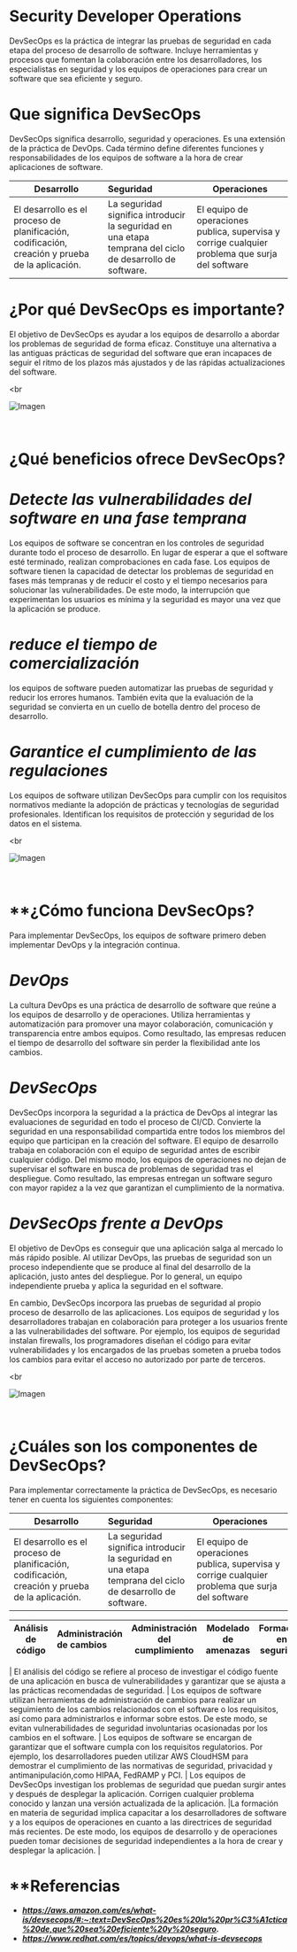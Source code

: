 # **Security Developer Operations**


DevSecOps es la práctica de integrar las pruebas de seguridad en cada etapa del proceso de desarrollo de software. Incluye herramientas y procesos que fomentan la colaboración entre los desarrolladores, los especialistas en seguridad y los equipos de operaciones para crear un software que sea eficiente y seguro.

# **Que significa DevSecOps**

DevSecOps significa desarrollo, seguridad y operaciones. Es una extensión de la práctica de DevOps. Cada término define diferentes funciones y responsabilidades de los equipos de software a la hora de crear aplicaciones de software.


| Desarrollo  | Seguridad | Operaciones |
|-----|:---|-----|
| El desarrollo es el proceso de planificación, codificación, creación y prueba de la aplicación. | La seguridad significa introducir la seguridad en una etapa temprana del ciclo de desarrollo de software.|El equipo de operaciones publica, supervisa y corrige cualquier problema que surja del software|


# **¿Por qué DevSecOps es importante?**

El objetivo de DevSecOps es ayudar a los equipos de desarrollo a abordar los problemas de seguridad de forma eficaz. Constituye una alternativa a las antiguas prácticas de seguridad del software que eran incapaces de seguir el ritmo de los plazos más ajustados y de las rápidas actualizaciones del software.

<br

  
  ![Imagen](https://sentrio.io/wp-content/uploads/Representacion-DevSecOps.png)


<br>

# **¿Qué beneficios ofrece DevSecOps?**
# _Detecte las vulnerabilidades del software en una fase temprana_

Los equipos de software se concentran en los controles de seguridad durante todo el proceso de desarrollo. En lugar de esperar a que el software esté terminado, realizan comprobaciones en cada fase. Los equipos de software tienen la capacidad de detectar los problemas de seguridad en fases más tempranas y de reducir el costo y el tiempo necesarios para solucionar las vulnerabilidades. De este modo, la interrupción que experimentan los usuarios es mínima y la seguridad es mayor una vez que la aplicación se produce.

# _reduce el tiempo de comercialización_

 los equipos de software pueden automatizar las pruebas de seguridad y reducir los errores humanos. También evita que la evaluación de la seguridad se convierta en un cuello de botella dentro del proceso de desarrollo. 
# _Garantice el cumplimiento de las regulaciones_

 Los equipos de software utilizan DevSecOps para cumplir con los requisitos normativos mediante la adopción de prácticas y tecnologías de seguridad profesionales. Identifican los requisitos de protección y seguridad de los datos en el sistema. 

<br

  
  ![Imagen](https://www.claranet.es/sites/all/assets/es/claranet-metodologia-devsecops.png)


<br>

# **¿Cómo funciona DevSecOps?

Para implementar DevSecOps, los equipos de software primero deben implementar DevOps y la integración continua.

# _DevOps_
La cultura DevOps es una práctica de desarrollo de software que reúne a los equipos de desarrollo y de operaciones. Utiliza herramientas y automatización para promover una mayor colaboración, comunicación y transparencia entre ambos equipos. Como resultado, las empresas reducen el tiempo de desarrollo del software sin perder la flexibilidad ante los cambios. 

# _DevSecOps_
DevSecOps incorpora la seguridad a la práctica de DevOps al integrar las evaluaciones de seguridad en todo el proceso de CI/CD. Convierte la seguridad en una responsabilidad compartida entre todos los miembros del equipo que participan en la creación del software. El equipo de desarrollo trabaja en colaboración con el equipo de seguridad antes de escribir cualquier código. Del mismo modo, los equipos de operaciones no dejan de supervisar el software en busca de problemas de seguridad tras el despliegue. Como resultado, las empresas entregan un software seguro con mayor rapidez a la vez que garantizan el cumplimiento de la normativa. 

# _DevSecOps frente a DevOps_ 
El objetivo de DevOps es conseguir que una aplicación salga al mercado lo más rápido posible. Al utilizar DevOps, las pruebas de seguridad son un proceso independiente que se produce al final del desarrollo de la aplicación, justo antes del despliegue. Por lo general, un equipo independiente prueba y aplica la seguridad en el software. 

En cambio, DevSecOps incorpora las pruebas de seguridad al propio proceso de desarrollo de las aplicaciones. Los equipos de seguridad y los desarrolladores trabajan en colaboración para proteger a los usuarios frente a las vulnerabilidades del software. Por ejemplo, los equipos de seguridad instalan firewalls, los programadores diseñan el código para evitar vulnerabilidades y los encargados de las pruebas someten a prueba todos los cambios para evitar el acceso no autorizado por parte de terceros.

<br

  
  ![Imagen](https://images.clickittech.com/2020/wp-content/uploads/2022/10/06193140/Image-1.jpg)


<br>

# ¿Cuáles son los componentes de DevSecOps?
Para implementar correctamente la práctica de DevSecOps, es necesario tener en cuenta los siguientes componentes:

| Desarrollo  | Seguridad | Operaciones |
|-----|:---|-----|
| El desarrollo es el proceso de planificación, codificación, creación y prueba de la aplicación. | La seguridad significa introducir la seguridad en una etapa temprana del ciclo de desarrollo de software.|El equipo de operaciones publica, supervisa y corrige cualquier problema que surja del software|




Análisis de código | Administración de cambios | Administración del cumplimiento | Modelado de amenazas | Formación en seguridad
|-----|:---|-----|------|------|

| El análisis del código se refiere al proceso de investigar el código fuente de una aplicación en busca de vulnerabilidades y garantizar que se ajusta a las prácticas recomendadas de seguridad. | Los equipos de software utilizan herramientas de administración de cambios para realizar un seguimiento de los cambios relacionados con el software o los requisitos, así como para administrarlos e informar sobre estos. De este modo, se evitan vulnerabilidades de seguridad involuntarias ocasionadas por los cambios en el software. | Los equipos de software se encargan de garantizar que el software cumpla con los requisitos regulatorios. Por ejemplo, los desarrolladores pueden utilizar AWS CloudHSM para demostrar el cumplimiento de las normativas de seguridad, privacidad y antimanipulación,como HIPAA, FedRAMP y PCI. | Los equipos de DevSecOps investigan los problemas de seguridad que puedan surgir antes y después de desplegar la aplicación. Corrigen cualquier problema conocido y lanzan una versión actualizada de la aplicación. |La formación en materia de seguridad implica capacitar a los desarrolladores de software y a los equipos de operaciones en cuanto a las directrices de seguridad más recientes. De este modo, los equipos de desarrollo y de operaciones pueden tomar decisiones de seguridad independientes a la hora de crear y desplegar la aplicación. |


# **Referencias

- **_https://aws.amazon.com/es/what-is/devsecops/#:~:text=DevSecOps%20es%20la%20pr%C3%A1ctica%20de,que%20sea%20eficiente%20y%20seguro._**
- **_https://www.redhat.com/es/topics/devops/what-is-devsecops_**

